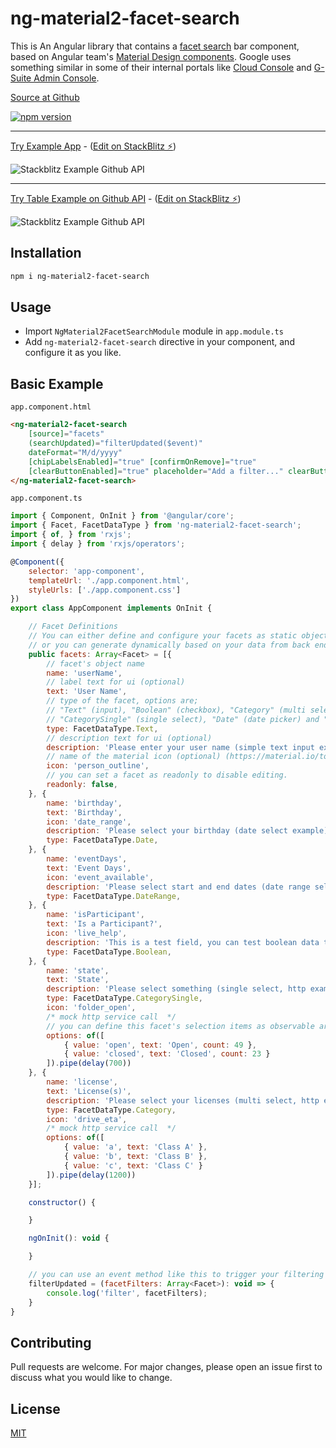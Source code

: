# ng-material2-facet-search

This is An Angular library that contains a [facet search](https://en.wikipedia.org/wiki/Faceted_search) bar component, based on Angular team's [Material Design components](https://material.angular.io/). 
Google uses something similar in some of their internal portals like [Cloud Console](https://console.cloud.google.com) and [G-Suite Admin Console](https://gsuite.google.com/products/admin/).


[Source at Github](https://github.com/fdeniz/ng-material2-facet-search)

[![npm version](https://badge.fury.io/js/ng-material2-facet-search.svg)](https://www.npmjs.com/package/ng-material2-facet-search)

---

[Try Example App](https://ng-material2-facet-search-example.stackblitz.io) - ([Edit on StackBlitz ⚡️](https://stackblitz.com/edit/ng-material2-facet-search-example))

![Stackblitz Example Github API](https://i.imgur.com/iLhZ9P0.png)

---


[Try Table Example on Github API](https://ng-material2-facet-search-github-api-example.stackblitz.io) - ([Edit on StackBlitz ⚡️](https://stackblitz.com/edit/ng-material2-facet-search-github-api-example))


![Stackblitz Example Github API](https://i.imgur.com/MGxJCk5.png)


## Installation

```bash
npm i ng-material2-facet-search
```

## Usage
* Import ```NgMaterial2FacetSearchModule``` module in ```app.module.ts```
* Add ```ng-material2-facet-search``` directive in your component, and configure it as you like.

## Basic Example
```app.component.html```
```html
<ng-material2-facet-search
	[source]="facets"
	(searchUpdated)="filterUpdated($event)"
	dateFormat="M/d/yyyy"
	[chipLabelsEnabled]="true" [confirmOnRemove]="true"
	[clearButtonEnabled]="true" placeholder="Add a filter..." clearButtonText="CLEAR FILTERS">
</ng-material2-facet-search>
```
```app.component.ts```
```javascript
import { Component, OnInit } from '@angular/core';
import { Facet, FacetDataType } from 'ng-material2-facet-search';
import { of, } from 'rxjs';
import { delay } from 'rxjs/operators';

@Component({
	selector: 'app-component',
	templateUrl: './app.component.html',
	styleUrls: ['./app.component.css']
})
export class AppComponent implements OnInit {

	// Facet Definitions
	// You can either define and configure your facets as static object array,
	// or you can generate dynamically based on your data from back end.
	public facets: Array<Facet> = [{
		// facet's object name
		name: 'userName',
		// label text for ui (optional)
		text: 'User Name',
		// type of the facet, options are; 
		// "Text" (input), "Boolean" (checkbox), "Category" (multi select), 
		// "CategorySingle" (single select), "Date" (date picker) and "DateRange" (date pickers)
		type: FacetDataType.Text,
		// description text for ui (optional)
		description: 'Please enter your user name (simple text input example)',
		// name of the material icon (optional) (https://material.io/tools/icons)
		icon: 'person_outline',
		// you can set a facet as readonly to disable editing.
		readonly: false,
	}, {
		name: 'birthday',
		text: 'Birthday',
		icon: 'date_range',
		description: 'Please select your birthday (date select example)',
		type: FacetDataType.Date,
	}, {
		name: 'eventDays',
		text: 'Event Days',
		icon: 'event_available',
		description: 'Please select start and end dates (date range select example)',
		type: FacetDataType.DateRange,
	}, {
		name: 'isParticipant',
		text: 'Is a Participant?',
		icon: 'live_help',
		description: 'This is a test field, you can test boolean data type.',
		type: FacetDataType.Boolean,
	}, {
		name: 'state',
		text: 'State',
		description: 'Please select something (single select, http example)',
		type: FacetDataType.CategorySingle,
		icon: 'folder_open',
		/* mock http service call  */
		// you can define this facet's selection items as observable array, or fixed array.
		options: of([
			{ value: 'open', text: 'Open', count: 49 },
			{ value: 'closed', text: 'Closed', count: 23 }
		]).pipe(delay(700))
	}, {
		name: 'license',
		text: 'License(s)',
		description: 'Please select your licenses (multi select, http example)',
		type: FacetDataType.Category,
		icon: 'drive_eta',
		/* mock http service call  */
		options: of([
			{ value: 'a', text: 'Class A' },
			{ value: 'b', text: 'Class B' },
			{ value: 'c', text: 'Class C' }
		]).pipe(delay(1200))
	}];

	constructor() {

	}

	ngOnInit(): void {

	}

	// you can use an event method like this to trigger your filtering logic.
	filterUpdated = (facetFilters: Array<Facet>): void => {
		console.log('filter', facetFilters);
	}
}


```



## Contributing
Pull requests are welcome. For major changes, please open an issue first to discuss what you would like to change.

## License
[MIT](https://choosealicense.com/licenses/mit/)
